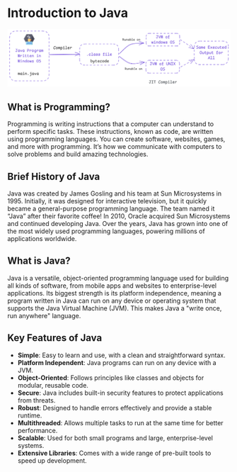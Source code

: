 # Introduction to Java

<p align="center">
  <img src="./java.png" alt="java programming language: Low Level Design Notes" >
</p>

## What is Programming?

Programming is writing instructions that a computer can understand to perform specific tasks. These instructions, known as code, are written using programming languages. You can create software, websites, games, and more with programming. It’s how we communicate with computers to solve problems and build amazing technologies.

## Brief History of Java

Java was created by James Gosling and his team at Sun Microsystems in 1995. Initially, it was designed for interactive television, but it quickly became a general-purpose programming language. The team named it “Java” after their favorite coffee! In 2010, Oracle acquired Sun Microsystems and continued developing Java. Over the years, Java has grown into one of the most widely used programming languages, powering millions of applications worldwide.

## What is Java?

Java is a versatile, object-oriented programming language used for building all kinds of software, from mobile apps and websites to enterprise-level applications. Its biggest strength is its platform independence, meaning a program written in Java can run on any device or operating system that supports the Java Virtual Machine (JVM). This makes Java a "write once, run anywhere" language.

## Key Features of Java

- **Simple**: Easy to learn and use, with a clean and straightforward syntax.
- **Platform Independent**: Java programs can run on any device with a JVM.
- **Object-Oriented**: Follows principles like classes and objects for modular, reusable code.
- **Secure**: Java includes built-in security features to protect applications from threats.
- **Robust**: Designed to handle errors effectively and provide a stable runtime.
- **Multithreaded**: Allows multiple tasks to run at the same time for better performance.
- **Scalable**: Used for both small programs and large, enterprise-level systems.
- **Extensive Libraries**: Comes with a wide range of pre-built tools to speed up development.
